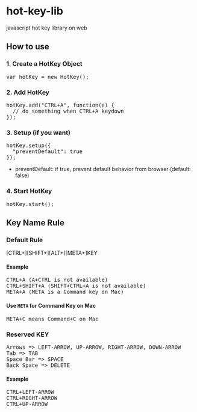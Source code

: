 # hot-key-lib
javascript hot key library on web

## How to use

### 1. Create a HotKey Object
<pre>
var hotKey = new HotKey();
</pre>


### 2. Add HotKey
<pre>
hotKey.add("CTRL+A", function(e) {
  // do something when CTRL+A keydown
});
</pre>


### 3. Setup (if you want)
<pre>
hotKey.setup({
  "preventDefault": true
});
</pre>

* preventDefault: if true, prevent default behavior from browser (default: false)


### 4. Start HotKey
<pre>
hotKey.start();
</pre>


## Key Name Rule

### Default Rule

[CTRL+][SHIFT+][ALT+][META+]KEY

#### Example
<pre>
CTRL+A (A+CTRL is not available)
CTRL+SHIFT+A (SHIFT+CTRL+A is not available)
META+A (META is a Command key on Mac)
</pre>

#### Use `META` for Command Key on Mac
<pre>
META+C means Command+C on Mac
</pre>

### Reserved KEY
<pre>
Arrows => LEFT-ARROW, UP-ARROW, RIGHT-ARROW, DOWN-ARROW
Tab => TAB
Space Bar => SPACE
Back Space => DELETE
</pre>

#### Example
<pre>
CTRL+LEFT-ARROW
CTRL+RIGHT-ARROW
CTRL+UP-ARROW
</pre>

